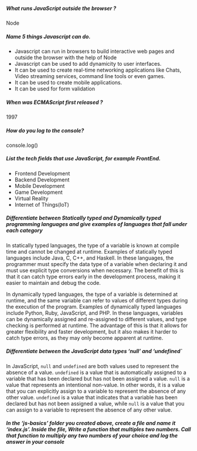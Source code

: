 ##### What runs JavaScript outside the browser ?
Node

##### Name 5 things Javascript can do.
- Javascript can run in browsers to build interactive web pages and outside the browser with the help of Node
- Javascript can be used to add dynamicity to user interfaces.
- It can be used to create real-time networking applications like Chats, Video streaming services, command line tools or even games.
- It can be used to create mobile applications.
- It can be used for form validation

##### When was ECMAScript first released ?
1997

##### How do you log to the console?
console.log()

##### List the tech fields that use JavaScript, for example FrontEnd.
- Frontend Development
- Backend Development
- Mobile Development
- Game Development
- Virtual Reality
- Internet of Things(IoT)

##### Differentiate between Statically typed and Dynamically typed programming languages and give examples of languages that fall under each category
In statically typed languages, the type of a variable is known at compile time and cannot be changed at runtime. Examples of statically typed languages include Java, C, C++, and Haskell. In these languages, the programmer must specify the data type of a variable when declaring it and must use explicit type conversions when necessary. The benefit of this is that it can catch type errors early in the development process, making it easier to maintain and debug the code.

In dynamically typed languages, the type of a variable is determined at runtime, and the same variable can refer to values of different types during the execution of the program. Examples of dynamically typed languages include Python, Ruby, JavaScript, and PHP. In these languages, variables can be dynamically assigned and re-assigned to different values, and type checking is performed at runtime. The advantage of this is that it allows for greater flexibility and faster development, but it also makes it harder to catch type errors, as they may only become apparent at runtime.

##### Differentiate between the JavaScript data types ‘null’ and ‘undefined`
In JavaScript, `null` and `undefined` are both values used to represent the absence of a value.
`undefined` is a value that is automatically assigned to a variable that has been declared but has not been assigned a value.
`null` is a value that represents an intentional non-value. In other words, it is a value that you can explicitly assign to a variable to represent the absence of any other value.
`undefined` is a value that indicates that a variable has been declared but has not been assigned a value, while `null` is a value that you can assign to a variable to represent the absence of any other value.

##### In the ‘js-basics’ folder you created above, create a file and name it ‘index.js’. Inside the file, Write a function that multiples two numbers. Call that function to multiply any two numbers of your choice and log the answer in your console
